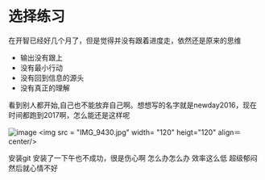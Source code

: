 # 选择练习

在开智已经好几个月了，但是觉得并没有跟着进度走，依然还是原来的思维

- 输出没有跟上
- 没有最小行动
- 没有回到信息的源头
- 没有真正的理解

看到别人都开始,自己也不能放弃自己啊。想想写的名字就是newday2016，现在时间都跑到2017啊，怎么能还是这样呢

![image](IMG_9430.jpg)
<img src = "IMG_9430.jpg" width= "120" heigt="120" align＝center/>

安装git 安装了一下午也不成功，很是伤心啊 怎么办怎么办 效率这么低 超级郁闷 然后就心情不好










